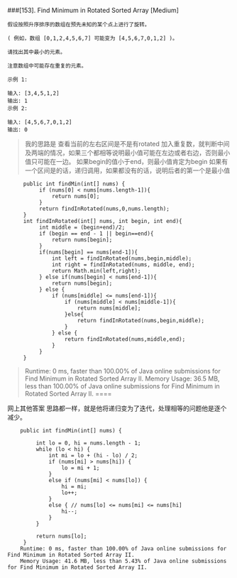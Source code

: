 ###[153]. Find Minimum in Rotated Sorted Array 
[Medium]
```
假设按照升序排序的数组在预先未知的某个点上进行了旋转。

( 例如，数组 [0,1,2,4,5,6,7] 可能变为 [4,5,6,7,0,1,2] )。

请找出其中最小的元素。

注意数组中可能存在重复的元素。

示例 1:

输入: [3,4,5,1,2]
输出: 1
示例 2:

输入: [4,5,6,7,0,1,2]
输出: 0
```
> 我的思路是 
> 查看当前的左右区间是不是有rotated
> 加入重复数，就判断中间及两端的情况，如果三个都相等说明最小值可能在左边或者右边，否则最小值只可能在一边。
> 如果begin的值小于end，则最小值肯定为begin
> 如果有一个区间是的话，递归调用，如果都没有的话，说明后者的第一个是最小值
>
```
     public int findMin(int[] nums) {
          if (nums[0] < nums[nums.length-1]){
              return nums[0];
          }
          return findInRotated(nums,0,nums.length);
     }
     int findInRotated(int[] nums, int begin, int end){
          int middle = (begin+end)/2;
          if (begin == end - 1 || begin==end){
              return nums[begin];
          }
          if(nums[begin] == nums[end-1]){
              int left = findInRotated(nums,begin,middle);
              int right = findInRotated(nums, middle, end);
              return Math.min(left,right);
          } else if(nums[begin] < nums[end-1]){
              return nums[begin];
          } else {
              if (nums[middle] <= nums[end-1]){
                  if (nums[middle] < nums[middle-1]){
                      return nums[middle];
                  }else{
                      return findInRotated(nums,begin,middle);
                  }
              } else {
                  return findInRotated(nums,middle,end);
              }
          }
     }
```

> Runtime: 0 ms, faster than 100.00% of Java online submissions for Find Minimum in Rotated Sorted Array II.
> Memory Usage: 36.5 MB, less than 100.00% of Java online submissions for Find Minimum in Rotated Sorted Array II.
====

网上其他答案
思路都一样，就是他将递归变为了迭代，处理相等的问题他是逐个减少。
```aidl
    public int findMin(int[] nums) {
         
         int lo = 0, hi = nums.length - 1;
         while (lo < hi) {
             int mi = lo + (hi - lo) / 2;
             if (nums[mi] > nums[hi]) { 
                 lo = mi + 1;
             }
             else if (nums[mi] < nums[lo]) { 
                 hi = mi;
                 lo++;
             }
             else { // nums[lo] <= nums[mi] <= nums[hi] 
                 hi--;
             }
         }
         
         return nums[lo];
     }
    Runtime: 0 ms, faster than 100.00% of Java online submissions for Find Minimum in Rotated Sorted Array II.
    Memory Usage: 41.6 MB, less than 5.43% of Java online submissions for Find Minimum in Rotated Sorted Array II. 
``` 